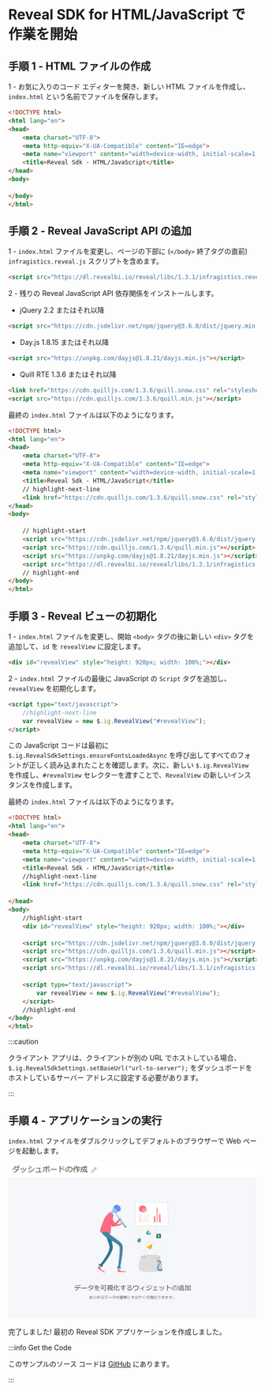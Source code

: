 # Reveal SDK for HTML/JavaScript で作業を開始

## 手順 1 - HTML ファイルの作成

1 - お気に入りのコード エディターを開き、新しい HTML ファイルを作成し、`index.html` という名前でファイルを保存します。

```html title="index.html"
<!DOCTYPE html>
<html lang="en">
<head>
    <meta charset="UTF-8">
    <meta http-equiv="X-UA-Compatible" content="IE=edge">
    <meta name="viewport" content="width=device-width, initial-scale=1.0">
    <title>Reveal Sdk - HTML/JavaScript</title>  
</head>
<body>

</body>
</html>
```

## 手順 2 - Reveal JavaScript API の追加

1 - `index.html` ファイルを変更し、ページの下部に (`</body>` 終了タグの直前) `infragistics.reveal.js` スクリプトを含めます。

```html
<script src="https://dl.revealbi.io/reveal/libs/1.3.1/infragistics.reveal.js"></script>
```

2 - 残りの Reveal JavaScript API 依存関係をインストールします。

- jQuery 2.2 またはそれ以降

```html
<script src="https://cdn.jsdelivr.net/npm/jquery@3.6.0/dist/jquery.min.js"></script>
```
- Day.js 1.8.15 またはそれ以降

```html
<script src="https://unpkg.com/dayjs@1.8.21/dayjs.min.js"></script>
```

- Quill RTE 1.3.6 またはそれ以降

```html
<link href="https://cdn.quilljs.com/1.3.6/quill.snow.css" rel="stylesheet" type="text/css">    
<script src="https://cdn.quilljs.com/1.3.6/quill.min.js"></script>
```

最終の `index.html` ファイルは以下のようになります。

```html title="index.html"
<!DOCTYPE html>
<html lang="en">
<head>
    <meta charset="UTF-8">
    <meta http-equiv="X-UA-Compatible" content="IE=edge">
    <meta name="viewport" content="width=device-width, initial-scale=1.0">
    <title>Reveal Sdk - HTML/JavaScript</title> 
    // highlight-next-line
    <link href="https://cdn.quilljs.com/1.3.6/quill.snow.css" rel="stylesheet" type="text/css">  
</head>
<body>

    // highlight-start
    <script src="https://cdn.jsdelivr.net/npm/jquery@3.6.0/dist/jquery.min.js"></script>
    <script src="https://cdn.quilljs.com/1.3.6/quill.min.js"></script>    
    <script src="https://unpkg.com/dayjs@1.8.21/dayjs.min.js"></script>    
    <script src="https://dl.revealbi.io/reveal/libs/1.3.1/infragistics.reveal.js"></script>
    // highlight-end
</body>
</html>
```

## 手順 3 - Reveal ビューの初期化

1 - `index.html` ファイルを変更し、開始 `<body>` タグの後に新しい `<div>` タグを追加して、`id` を `revealView` に設定します。

```html
<div id="revealView" style="height: 920px; width: 100%;"></div>
```

2 - `index.html` ファイルの最後に JavaScript の `Script` タグを追加し、`revealView` を初期化します。

```html
<script type="text/javascript">
    //highlight-next-line
    var revealView = new $.ig.RevealView("#revealView");
</script>
```

この JavaScript コードは最初に `$.ig.RevealSdkSettings.ensureFontsLoadedAsync` を呼び出してすべてのフォントが正しく読み込まれたことを確認します。次に、新しい `$.ig.RevealView` を作成し、`#revealView` セレクターを渡すことで、`RevealView` の新しいインスタンスを作成します。

最終の `index.html` ファイルは以下のようになります。

```html title="index.html"
<!DOCTYPE html>
<html lang="en">
<head>
    <meta charset="UTF-8">
    <meta http-equiv="X-UA-Compatible" content="IE=edge">
    <meta name="viewport" content="width=device-width, initial-scale=1.0">
    <title>Reveal Sdk - HTML/JavaScript</title> 
    //highlight-next-line
    <link href="https://cdn.quilljs.com/1.3.6/quill.snow.css" rel="stylesheet" type="text/css">  

</head>
<body>
    //highlight-start
    <div id="revealView" style="height: 920px; width: 100%;"></div>

    <script src="https://cdn.jsdelivr.net/npm/jquery@3.6.0/dist/jquery.min.js"></script>
    <script src="https://cdn.quilljs.com/1.3.6/quill.min.js"></script>    
    <script src="https://unpkg.com/dayjs@1.8.21/dayjs.min.js"></script>    
    <script src="https://dl.revealbi.io/reveal/libs/1.3.1/infragistics.reveal.js"></script>

    <script type="text/javascript">
        var revealView = new $.ig.RevealView("#revealView");
    </script>
    //highlight-end
</body>
</html>
```

:::caution

クライアント アプリは、クライアントが別の URL でホストしている場合、`$.ig.RevealSdkSettings.setBaseUrl("url-to-server");` をダッシュボードをホストしているサーバー アドレスに設定する必要があります。

:::

## 手順 4 - アプリケーションの実行

`index.html` ファイルをダブルクリックしてデフォルトのブラウザーで Web ページを起動します。

![](images/angular-app-running.jpg)

完了しました! 最初の Reveal SDK アプリケーションを作成しました。

:::info Get the Code

このサンプルのソース コードは [GitHub](https://github.com/RevealBi/sdk-samples-javascript/tree/main/01-GettingStarted/client/html) にあります。

:::
